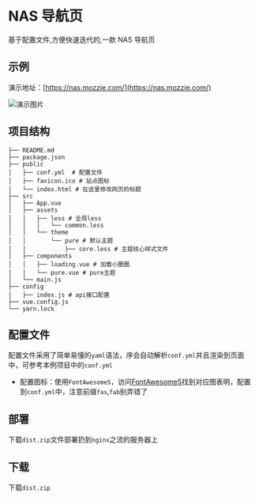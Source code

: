 # NAS 导航页

基于配置文件,方便快速迭代的,一款 NAS 导航页

## 示例

演示地址：[https://nas.mozzie.com/](https://nas.mozzie.com/)

![演示图片](./demo.png)

## 项目结构

```
├── README.md
├── package.json
├── public
│   ├── conf.yml  # 配置文件
│   ├── favicon.ico # 站点图标
│   └── index.html # 在这里修改网页的标题
├── src
│   ├── App.vue
│   ├── assets
│   │   ├── less # 全局less
│   │   │   └── common.less
│   │   └── theme
│   │       └── pure # 默认主题
│   │           ├── core.less # 主题核心样式文件
│   ├── components
│   │   ├── loading.vue # 加载小圈圈
│   │   └── pure.vue # pure主题
│   └── main.js
├── config
│   ├── index.js # api接口配置
├── vue.config.js
└── yarn.lock
```

## 配置文件

配置文件采用了简单易懂的`yaml`语法，序会自动解析`conf.yml`并且渲染到页面中，可参考本例项目中的`conf.yml`

 - 配置图标：使用`FontAwesome5`，访问[FontAwesome5](https://fontawesome.com/icons)找到对应图表明，配置到`conf.yml`中，注意前缀`fas`,`fab`别弄错了

## 部署

下载`dist.zip`文件部署扔到`nginx`之流的服务器上

## 下载

下载`dist.zip`
